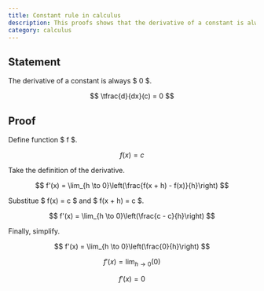 ```yaml
---
title: Constant rule in calculus
description: This proofs shows that the derivative of a constant is always zero.
category: calculus
---
```


## Statement

The derivative of a constant is always $ 0 $.

$$ \tfrac{d}{dx}(c) = 0 $$

## Proof

Define function $ f $.

$$ f(x) = c $$

Take the definition of the derivative.

$$ f'(x) = \lim_{h \to 0}\left(\frac{f(x + h) - f(x)}{h}\right) $$

Substitue $ f(x) = c $ and $ f(x + h) = c $.

$$ f'(x) = \lim_{h \to 0}\left(\frac{c - c}{h}\right) $$

Finally, simplify.

$$ f'(x) = \lim_{h \to 0}\left(\frac{0}{h}\right) $$

$$ f'(x) = \lim_{h \to 0}\big(0\big) $$

$$ f'(x) = 0 $$
